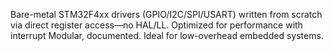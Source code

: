 Bare-metal STM32F4xx drivers (GPIO/I2C/SPI/USART) written from scratch via direct register access—no HAL/LL. Optimized for performance with interrupt Modular, documented. Ideal for low-overhead embedded systems.
